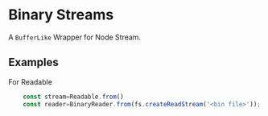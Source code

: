<!--
 Copyright (c) 2023 System233
 
 This software is released under the MIT License.
 https://opensource.org/licenses/MIT
-->

# Binary Streams
A `BufferLike` Wrapper for Node Stream.

## Examples
For Readable
```ts
    const stream=Readable.from()
    const reader=BinaryReader.from(fs.createReadStream('<bin file>'));

```

